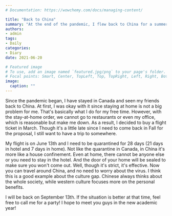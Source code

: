 ```yaml
---
# Documentation: https://wowchemy.com/docs/managing-content/

title: "Back to China"
summary: "At the end of the pandemic, I flew back to China for a summer break."
authors:
- admin
tags: 
- Daily
categories: 
- Diary
date: 2021-06-20

# Featured image
# To use, add an image named `featured.jpg/png` to your page's folder.
# Focal points: Smart, Center, TopLeft, Top, TopRight, Left, Right, BottomLeft, Bottom, BottomRight.
image:
  caption: ""
---
```


Since the pandemic began, I have stayed in Canada and seen my friends back to China. At first, I was okay with it since staying at home is not a big problem for me. That's basically what I do for my free time. However, with the stay-at-home order, we cannot go to restaurants or even my office, which is reasonable but make me down. As a result, I decided to buy a flight ticket in March. Though it's a little late since I need to come back in Fall for the proposal, I still want to have a trip to somewhere.

My flight is on June 13th and I need to be quarantined for 28 days (21 days in hotel and 7 days in home). Not like the quarantine in Canada, in China it's more like a house confinement. Even at home, there cannot be anyone else or you need to stay in the hotel. And the door of your home will be sealed to make sure you won't come out. Well, though it's strict, it's effective. Now you can travel around China, and no need to worry about the virus. I think this is a good example about the culture gap. Chinese always thinks about the whole society, while western culture focuses more on the personal benefits.

I will be back on September 13th. If the situation is better at that time, feel free to call me for a party! I hope to meet you guys in the new academic year!
